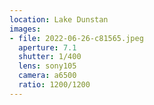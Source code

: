 ```yaml
---
location: Lake Dunstan
images:
- file: 2022-06-26-c81565.jpeg
  aperture: 7.1
  shutter: 1/400
  lens: sony105
  camera: a6500
  ratio: 1200/1200
---
```

